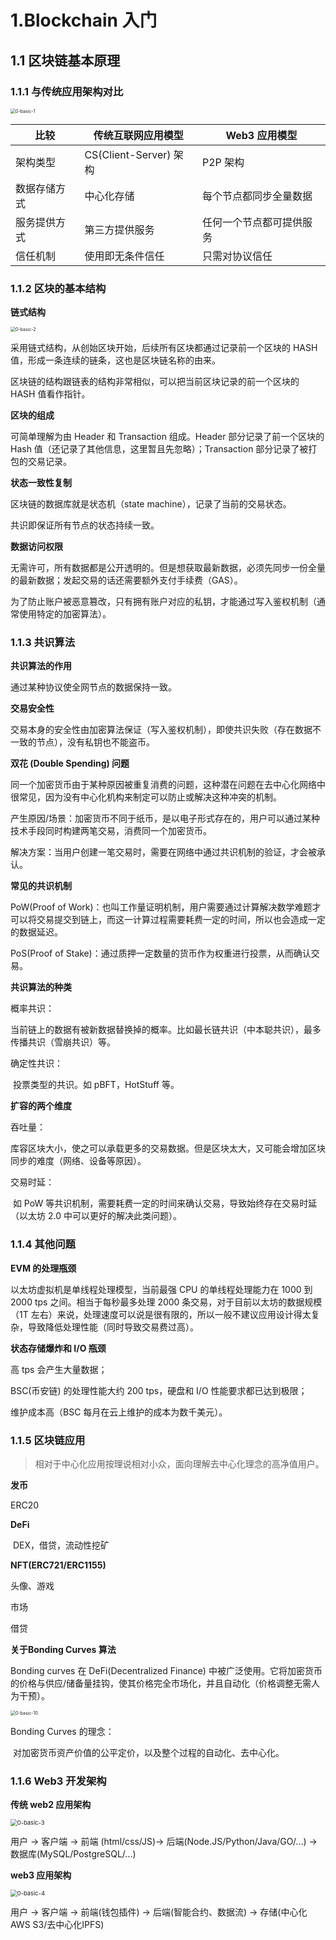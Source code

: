 # 1.Blockchain 入门

## 1.1 区块链基本原理

### 1.1.1 与传统应用架构对比

<img src="https://github.com/yh515511038/solidity_bootcamp/blob/main/studyNotes/yh515511038/images\0-basic-1.png" alt="0-basic-1" style="zoom:50%;" />

| 比较         | 传统互联网应用模型     | Web3 应用模型            |
| ------------ | ---------------------- | ------------------------ |
| 架构类型     | CS(Client-Server) 架构 | P2P 架构                 |
| 数据存储方式 | 中心化存储             | 每个节点都同步全量数据   |
| 服务提供方式 | 第三方提供服务         | 任何一个节点都可提供服务 |
| 信任机制     | 使用即无条件信任       | 只需对协议信任           |



### 1.1.2 区块的基本结构

**链式结构**

<img src="https://github.com/yh515511038/solidity_bootcamp/blob/main/studyNotes/yh515511038/images\0-basic-2.png" alt="0-basic-2" style="zoom:50%;" />

采用链式结构，从创始区块开始，后续所有区块都通过记录前一个区块的 HASH 值，形成一条连续的链条，这也是区块链名称的由来。

区块链的结构跟链表的结构非常相似，可以把当前区块记录的前一个区块的 HASH 值看作指针。

**区块的组成**

可简单理解为由 Header 和 Transaction 组成。Header 部分记录了前一个区块的 Hash 值（还记录了其他信息，这里暂且先忽略）；Transaction 部分记录了被打包的交易记录。

**状态一致性复制**

区块链的数据库就是状态机（state machine），记录了当前的交易状态。

共识即保证所有节点的状态持续一致。

**数据访问权限**

无需许可，所有数据都是公开透明的。但是想获取最新数据，必须先同步一份全量的最新数据；发起交易的话还需要额外支付手续费（GAS）。

为了防止账户被恶意篡改，只有拥有账户对应的私钥，才能通过写入鉴权机制（通常使用特定的加密算法）。



### 1.1.3 共识算法

**共识算法的作用**

通过某种协议使全网节点的数据保持一致。

**交易安全性**

交易本身的安全性由加密算法保证（写入鉴权机制），即使共识失败（存在数据不一致的节点），没有私钥也不能盗币。

**双花 (Double Spending) 问题**

同一个加密货币由于某种原因被重复消费的问题，这种潜在问题在去中心化网络中很常见，因为没有中心化机构来制定可以防止或解决这种冲突的机制。

产生原因/场景：加密货币不同于纸币，是以电子形式存在的，用户可以通过某种技术手段同时构建两笔交易，消费同一个加密货币。

解决方案：当用户创建一笔交易时，需要在网络中通过共识机制的验证，才会被承认。

**常见的共识机制**

PoW(Proof of Work)：也叫工作量证明机制，用户需要通过计算解决数学难题才可以将交易提交到链上，而这一计算过程需要耗费一定的时间，所以也会造成一定的数据延迟。

PoS(Proof of Stake)：通过质押一定数量的货币作为权重进行投票，从而确认交易。

**共识算法的种类**

概率共识：

​	当前链上的数据有被新数据替换掉的概率。比如最长链共识（中本聪共识），最多传播共识（雪崩共识）等。

确定性共识：

​	投票类型的共识。如 pBFT，HotStuff 等。

**扩容的两个维度**

吞吐量：

​	库容区块大小，使之可以承载更多的交易数据。但是区块太大，又可能会增加区块同步的难度（网络、设备等原因）。

交易时延：

​	如 PoW 等共识机制，需要耗费一定的时间来确认交易，导致始终存在交易时延（以太坊 2.0 中可以更好的解决此类问题）。



### 1.1.4 其他问题

**EVM 的处理瓶颈**

以太坊虚拟机是单线程处理模型，当前最强 CPU 的单线程处理能力在 1000 到 2000 tps 之间。相当于每秒最多处理 2000 条交易，对于目前以太坊的数据规模（1T 左右）来说，处理速度可以说是很有限的，所以一般不建议应用设计得太复杂，导致降低处理性能（同时导致交易费过高）。

**状态存储爆炸和 I/O 瓶颈**

高 tps 会产生大量数据；

BSC(币安链) 的处理性能大约 200 tps，硬盘和 I/O 性能要求都已达到极限；

维护成本高（BSC 每月在云上维护的成本为数千美元）。



### 1.1.5 区块链应用

> 相对于中心化应用按理说相对小众，面向理解去中心化理念的高净值用户。

**发币**

ERC20

**DeFi**

​	DEX，借贷，流动性挖矿

**NFT(ERC721/ERC1155)**

头像、游戏

市场

借贷

**关于Bonding Curves 算法**

Bonding curves  在 DeFi(Decentralized Finance) 中被广泛使用。它将加密货币的价格与供应/储备量挂钩，使其价格完全市场化，并且自动化（价格调整无需人为干预）。

<img src="https://github.com/yh515511038/solidity_bootcamp/blob/main/studyNotes/yh515511038/images\0-basic-10.png" alt="0-basic-10" style="zoom:50%;" />

Bonding Curves 的理念：

​	对加密货币资产价值的公平定价，以及整个过程的自动化、去中心化。



### 1.1.6 Web3 开发架构

**传统 web2 应用架构**

<img src="https://github.com/yh515511038/solidity_bootcamp/blob/main/studyNotes/yh515511038/images\0-basic-3.png" alt="0-basic-3" style="zoom:67%;" />

用户 -> 客户端 -> 前端 (html/css/JS)-> 后端(Node.JS/Python/Java/GO/...) -> 数据库(MySQL/PostgreSQL/...)

**web3 应用架构**

<img src="https://github.com/yh515511038/solidity_bootcamp/blob/main/studyNotes/yh515511038/images\0-basic-4.png" alt="0-basic-4" style="zoom:67%;" />

用户 -> 客户端 -> 前端(钱包插件) -> 后端(智能合约、数据流) -> 存储(中心化AWS S3/去中心化IPFS)

